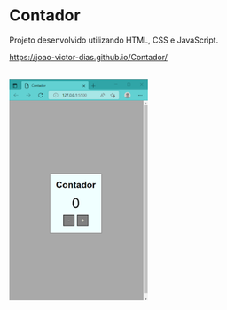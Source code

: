 # Contador

Projeto desenvolvido utilizando HTML, CSS e JavaScript.

https://joao-victor-dias.github.io/Contador/

</br>

<div>
    <img align="center" height="400" width="250" src="./assets/img/contador.png"/>
</div>